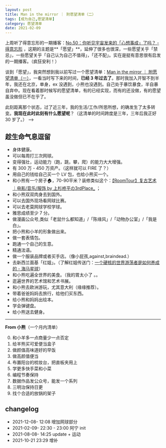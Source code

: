 ```yaml
---
layout: post
title: Man in the mirror ｜ 附愿望清单（二）
tags: [成为自己,愿望清单]
category: 愿望清单
date: 2021-02-09
---
```


上周听了得意忘形的一期播客：[No.50：你听见宇宙发来的「心想事成」了吗？ - 得意忘形](https://www.xiaoyuzhoufm.com/episode/5e74543a418a84a046c4e52e) ，这期的主题是**「愿望」**，延伸了很多也很深，一些愿望关乎「禁忌」，一些愿望关乎「自己认为自己不值得」，「还不配」。实在是挺有意思很有启发的一期播客。（疯狂安利！）

谈到「愿望」，我突然想到我以前写过一个愿望清单：[Man in the mirror ｜ 附愿望清单（一）](https://www.huyuning.com/2018/03/29/2018-03-29-man-in-the-mirror_wishlist_one/)，一看当时写下来的时间，**已经 3 年过去了**。那时我加入开智不到半年，我还在北京，单身，ex 没遇到，小熊也没遇到。自己处于暴饮暴食，半自暴自弃中。现在看着那时候写的愿望清单，有的已经实现，而有的还没做，有的愿望虽没做但已不在乎了。

此刻距离那个状态，过了近三年，我的生活/工作/所思所想，的确发生了太多转变。**我现在此时此刻有什么愿望呢**？（这清单的时间跨度是三年，三年后我正好 30 岁了。） --> 

## 趁生命气息逗留
- 身体健康。
- 可以每周打三次网球。
- 变得强壮，运动能力（跑，跳，攀，爬）的能力大大增强。
- 有 300 万 - 450 万资产。（这样就可以 FIRE 了？）
- 用自己的钱给自己买一个 LV 包，也给小熊买一个。
- 和小熊有一个房子🏠，70-90平米？装修类似这个：[【RoomTour】复古艺术｜电影/音乐/服饰 by 上杉柊平の3rdPlace_](https://www.bilibili.com/video/BV1iy4y117Ph?t=2) ；
- 和小熊双双肉身去到国外。
- 可以去国外现场看网球比赛。
- 可以去老莫网球学校学球。
- 雅思成绩至少 7 分。
- 做漫画公众号,类似「老鼠什么都知道」/「陈缘风」/「动物办公室」/「我是白」。
- 把小熊和小羊的形象做出来。
- 做一套表情包。
- 跑通一个自己的生意。
- 精通法语。
- 做一个服装品牌或者买手店。（像小屁孩,against,braindead.）
- 去新西兰面基「红姐」。（了解红姐传送门：[一个硬核的世界游荡者是如何养成的 - 海马星球](https://www.xiaoyuzhoufm.com/episode/5fc63cbadee9c1e16d88ffde)）
- 和小熊吃遍全世界的美食。（我的胃太小了 。。
- 逛遍世界的艺术馆和艺术书展。
- 和小熊去欧洲游玩，尤其意大利（缘缘推荐）。
- 带着爸爸妈妈去旅行，给他们买东西。
- 给小熊和妈妈出绘本。
- 学会弹键盘。
- 给小熊送去健身。

---

**From 小熊**（一个月内清单）

0. 和小羊多一点商量少一点否定 
1. 给羊熊买可爱便当盒子
2. 做颜值高味道好的早饭
3. 做高颜值便当
4. 布置阳台的梳妆台，把直板夹用上
5. 学更多快手菜和小菜
6. 编程节奏保持
7. 数据作品发公众号，能发一个系列
8. 三明治保持日更
9. 找个合适的放锅的架子

## changelog
- 2021-12-08- 12:08 增加网球部分
- 2021-02-09- 22:30 - 23:00 阿宁 init
- 2021-08-08- 14:25 update + 运动
- 2021-10-21 23:29 增补